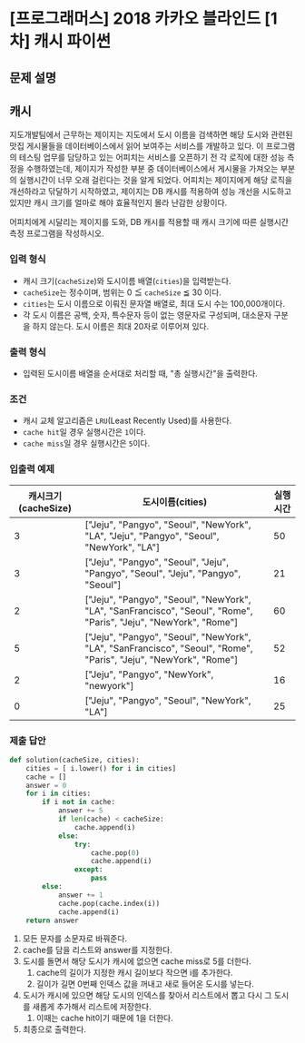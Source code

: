 # [프로그래머스] 2018 카카오 블라인드 [1차] 캐시 파이썬

## 문제 설명

## 캐시

지도개발팀에서 근무하는 제이지는 지도에서 도시 이름을 검색하면 해당 도시와 관련된 맛집 게시물들을 데이터베이스에서 읽어 보여주는 서비스를 개발하고 있다.
이 프로그램의 테스팅 업무를 담당하고 있는 어피치는 서비스를 오픈하기 전 각 로직에 대한 성능 측정을 수행하였는데, 제이지가 작성한 부분 중 데이터베이스에서 게시물을 가져오는 부분의 실행시간이 너무 오래 걸린다는 것을 알게 되었다.
어피치는 제이지에게 해당 로직을 개선하라고 닦달하기 시작하였고, 제이지는 DB 캐시를 적용하여 성능 개선을 시도하고 있지만 캐시 크기를 얼마로 해야 효율적인지 몰라 난감한 상황이다.

어피치에게 시달리는 제이지를 도와, DB 캐시를 적용할 때 캐시 크기에 따른 실행시간 측정 프로그램을 작성하시오.

### 입력 형식

- 캐시 크기(`cacheSize`)와 도시이름 배열(`cities`)을 입력받는다.
- `cacheSize`는 정수이며, 범위는 0 ≦ `cacheSize` ≦ 30 이다.
- `cities`는 도시 이름으로 이뤄진 문자열 배열로, 최대 도시 수는 100,000개이다.
- 각 도시 이름은 공백, 숫자, 특수문자 등이 없는 영문자로 구성되며, 대소문자 구분을 하지 않는다. 도시 이름은 최대 20자로 이루어져 있다.

### 출력 형식

- 입력된 도시이름 배열을 순서대로 처리할 때, "총 실행시간"을 출력한다.

### 조건

- 캐시 교체 알고리즘은 `LRU`(Least Recently Used)를 사용한다.
- `cache hit`일 경우 실행시간은 `1`이다.
- `cache miss`일 경우 실행시간은 `5`이다.

### 입출력 예제

| 캐시크기(cacheSize) | 도시이름(cities)                                             | 실행시간 |
| ------------------- | ------------------------------------------------------------ | -------- |
| 3                   | ["Jeju", "Pangyo", "Seoul", "NewYork", "LA", "Jeju", "Pangyo", "Seoul", "NewYork", "LA"] | 50       |
| 3                   | ["Jeju", "Pangyo", "Seoul", "Jeju", "Pangyo", "Seoul", "Jeju", "Pangyo", "Seoul"] | 21       |
| 2                   | ["Jeju", "Pangyo", "Seoul", "NewYork", "LA", "SanFrancisco", "Seoul", "Rome", "Paris", "Jeju", "NewYork", "Rome"] | 60       |
| 5                   | ["Jeju", "Pangyo", "Seoul", "NewYork", "LA", "SanFrancisco", "Seoul", "Rome", "Paris", "Jeju", "NewYork", "Rome"] | 52       |
| 2                   | ["Jeju", "Pangyo", "NewYork", "newyork"]                     | 16       |
| 0                   | ["Jeju", "Pangyo", "Seoul", "NewYork", "LA"]                 | 25       |

### 제출 답안

```python
def solution(cacheSize, cities):
    cities = [ i.lower() for i in cities]
    cache = []
    answer = 0
    for i in cities:
        if i not in cache:
            answer += 5
            if len(cache) < cacheSize:
                cache.append(i)
            else:
                try:
                    cache.pop(0)
                    cache.append(i)
                except:
                    pass
        else:
            answer += 1
            cache.pop(cache.index(i))
            cache.append(i)
    return answer
```

1. 모든 문자를 소문자로 바꿔준다.
2. cache를 담을 리스트와 answer를 지정한다.
3. 도시를 돌면서 해당 도시가 캐시에 없으면 cache miss로 5를 더한다.
   1. cache의 길이가 지정한 캐시 길이보다 작으면 i를 추가한다.
   2. 길이가 길면 0번째 인덱스 값을 꺼내고 새로 들어온 도시를 넣는다.
4. 도시가 캐시에 있으면 해당 도시의 인덱스를 찾아서 리스트에서 뽑고 다시 그 도시를 새롭게 추가해서 리스트에 저장한다.
   1. 이때는 cache hit이기 때문에 1을 더한다.
5. 최종으로 출력한다.

